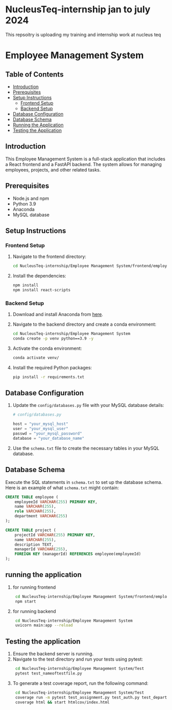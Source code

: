 # NucleusTeq-internship jan to july 2024
This repsoitry is uploading my training and internship work at nucleus teq

# Employee Management System

## Table of Contents
- [Introduction](#introduction)
- [Prerequisites](#prerequisites)
- [Setup Instructions](#setup-instructions)
  - [Frontend Setup](#frontend-setup)
  - [Backend Setup](#backend-setup)
- [Database Configuration](#database-configuration)
- [Database Schema](#database-schema)
- [Running the Application](#running-the-application)
- [Testing the Application](#testing-the-application)

## Introduction
This Employee Management System is a full-stack application that includes a React frontend and a FastAPI backend. The system allows for managing employees, projects, and other related tasks.

## Prerequisites
- Node.js and npm
- Python 3.9
- Anaconda
- MySQL database

## Setup Instructions

### Frontend Setup
1. Navigate to the frontend directory:
    ```bash
    cd NucleusTeq-internship/Employee Management System/frontend/employee-management-system
    ```
2. Install the dependencies:
    ```bash
    npm install
    npm install react-scripts
    ```

### Backend Setup
1. Download and install Anaconda from [here](https://www.anaconda.com/products/distribution).

2. Navigate to the backend directory and create a conda environment:
    ```bash
    cd NucleusTeq-internship/Employee Management System
    conda create -p venv python==3.9 -y
    ```

3. Activate the conda environment:
    ```bash
    conda activate venv/
    ```

4. Install the required Python packages:
    ```bash
    pip install -r requirements.txt
    ```

## Database Configuration
1. Update the `config/databases.py` file with your MySQL database details:
    ```python
    # config/databases.py

    host = "your_mysql_host"
    user = "your_mysql_user"
    passwd = "your_mysql_password"
    database = "your_database_name"
    ```

2. Use the `schema.txt` file to create the necessary tables in your MySQL database.

## Database Schema
Execute the SQL statements in `schema.txt` to set up the database schema. Here is an example of what `schema.txt` might contain:

```sql
CREATE TABLE employee (
    employeeId VARCHAR(255) PRIMARY KEY,
    name VARCHAR(255),
    role VARCHAR(255),
    department VARCHAR(255)
);

CREATE TABLE project (
    projectId VARCHAR(255) PRIMARY KEY,
    name VARCHAR(255),
    description TEXT,
    managerId VARCHAR(255),
    FOREIGN KEY (managerId) REFERENCES employee(employeeId)
);
```
## running the application 
1. for running frontend
   ```bash
    cd NucleusTeq-internship/Employee Management System/frontend/employee-management-system
    npm start
    ```
2. for running backend
   ```bash
    cd NucleusTeq-internship/Employee Management System
    uvicorn main:app --reload
    ```

## Testing the application
1. Ensure the backend server is running.
2. Navigate to the test directory and run your tests using pytest:
   ```bash
    cd NucleusTeq-internship/Employee Management System/Test
    pytest test_nameoftestfile.py
    ```
3. To generate a test coverage report, run the following command:
   ```bash
    cd NucleusTeq-internship/Employee Management System/Test
    coverage run -m pytest test_assignment.py test_auth.py test_department.py test_employee.py test_employeeskill.py test_manager.py test_project.py test_request.py test_skillset.py
    coverage html && start htmlcov/index.html
    ```
